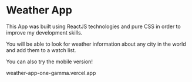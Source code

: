 # Weather App

This App was built using ReactJS technologies and pure CSS in order to improve my development skills.

You will be able to look for weather information about any city in the world and add them to a watch list.

You can also try the mobile version!

weather-app-one-gamma.vercel.app
